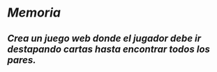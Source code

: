 # **_Memoria_**

## **_Crea un juego web donde el jugador debe ir destapando cartas hasta encontrar todos los pares._**
